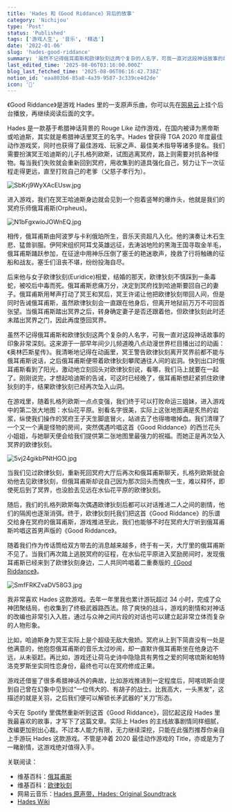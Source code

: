 ```yaml
---
title: 'Hades 和《Good Riddance》背后的故事'
category: 'Nichijou'
type: 'Post'
status: 'Published'
tags: ['游戏人生', '音乐', '精选']
date: '2022-01-06'
slug: 'hades-good-riddance'
summary: '虽然不记得俄耳甫斯和欧律狄刻这两个复杂的人名字，可我一直对这段神话故事的印象非常深刻。'
last_edited_time: '2025-08-06T03:16:00.000Z'
blog_last_fetched_time: '2025-08-06T06:16:42.738Z'
notion_id: 'eaa803b6-85a8-4a39-9587-3c339ce4d2de'
icon: '🥦'
---
```


《Good Riddance》是游戏 Hades 里的一支原声乐曲，你可以先在[网易云](https://music.163.com/song?id=1498595177)上挂个后台播放，再继续阅读后面的文字。

Hades 是一款基于希腊神话背景的 Rouge Like 动作游戏，在国内被译为黑帝斯或哈迪斯，其实就是希腊神话里冥王的名字。Hades 曾获得 TGA 2020 年度最佳动作游戏奖，同时也获得了最佳游戏、玩家之声、最佳美术指导等诸多提名。我们需要扮演冥王哈迪斯的儿子扎格列欧斯，试图逃离冥府，路上则需要对抗各种怪物。每当我们失败就会重新回到冥府，用收集到的道具强化自己，努力让下一次征程走得更远，直至打败自己的老爹（父慈子孝行为）。

![SbKrj9WyXAcEUsw.jpg](https://cdn.sa.net/2024/03/16/SbKrj9WyXAcEUsw.jpg)

进入游戏，我们在冥王哈迪斯身边就会见到一个抱着竖琴的爆炸头，他就是我们的冥府乐师俄耳甫斯(Orpheus)。

![N1bFgxwioJOWnEQ.jpg](https://cdn.sa.net/2024/03/16/N1bFgxwioJOWnEQ.jpg)

相传，俄耳甫斯由阿波罗与卡利俄珀所生，音乐天资超凡入化。他的演奏让木石生悲、猛兽驯服。伊阿宋组织阿耳戈英雄远征，去涛汹地险的黑海王国寻取金羊毛，俄耳甫斯踊跃参加，在征途中用神乐压倒了塞壬的艳迷歌声，挽救了行将触礁的征船和战友。塞壬们沮丧不堪，纷纷投海自尽。

后来他与女子欧律狄刻(Euridice)相爱，结婚的那天，欧律狄刻不慎踩到一条毒蛇，被咬后中毒而死。俄耳甫斯悲痛万分，决定到冥府找到哈迪斯要回自己的妻子。俄耳甫斯用琴声打动了冥王和冥后，冥王许诺让他把欧律狄刻带回人间，但是同时告诫俄耳甫斯，虽然欧律狄刻会一直跟在他身后，但离开地狱前万万不可回首张望。当俄耳甫斯踏出冥界之后，转身确定妻子是否还跟着他，但欧律狄刻此时还未踏出冥界之门，因此再度堕回冥界。

虽然不记得俄耳甫斯和欧律狄刻这两个复杂的人名字，可我一直对这段神话故事的印象非常深刻。这来源于一部早年间少儿频道晚八点动漫世界栏目播出过的动画：《奥林匹斯星传》。我清晰地记得在动画里，冥王警告欧律狄刻离开冥界前都不能与俄耳甫斯说话，之后俄耳甫斯便带着欧律狄刻攀爬通往人间的岩洞。快到出口时俄耳甫斯看到了阳光，激动地立刻回头对欧律狄刻说，看哪，我们马上就要在一起了。刚刚说完，才想起哈迪斯的告诫，可这时已经晚了，俄耳甫斯想赶紧抓住欧律狄刻的手，结果欧律狄刻已经再次坠入山洞。

在游戏里，随着扎格列欧斯一点点变强，我们终于可以打败命运三姐妹，进入游戏中的第二张大地图：水仙花平原。别看名字很美，实际上这张地图满是炙热的岩浆，纵使我们操作的冥府王子天生脚底冒火，站进去了也得嗷嗷掉血。我们清理了一个又一个满是怪物的房间，突然偶遇吟唱这首《Good Riddance》的西兰花头小姐姐，与她聊天便会给我们提供第二张地图里最强力的祝福。而她正是再次坠入冥界的欧律狄刻。

![5vj24gikbPNtHGO.jpg](https://cdn.sa.net/2024/03/16/5vj24gikbPNtHGO.jpg)

当我们见过欧律狄刻，重新死回冥府大厅后再次和俄耳甫斯聊天，扎格列欧斯就会劝他去见欧律狄刻，但俄耳甫斯却说自己因为那次回头而愧疚一生，难以释怀，即使死后到了冥界，也没脸去见远在水仙花平原的欧律狄刻。

随后，我们的扎格列欧斯每次偶遇欧律狄刻后都可以对话推进二人之间的剧情，他们的隔阂也逐渐消弭。终于，欧律狄刻托我们把这首《Good Riddance》的乐谱交给身在冥府的俄耳甫斯，游戏推进至此，我们也能够不时在冥府大厅听到俄耳甫斯吟唱这首男声版的《Good Riddance》。

随着我们作为传话筒给双方带去的消息越来越多，终于有一天，大厅里的俄耳甫斯不见了。当我们再次踏上逃脱冥府的征程，在水仙花平原进入奖励房间时，发现俄耳甫斯已经来到了欧律狄刻身边，二人共同吟唱着二重奏版的[《Good Riddance》](https://music.163.com/song?id=1498591559)。

![SmfFRKZvaDV58G3.jpg](https://cdn.sa.net/2024/03/16/SmfFRKZvaDV58G3.jpg)

我非常喜欢 Hades 这款游戏。去年一年里我也累计游玩超过 34 小时，完成了众神团聚结局，也收集到了终极武器路西法。除了爽快的战斗，游戏的剧情和对神话的改编也非常引入入胜，通过与众神之间片段的对话也可以建立起非常立体而复杂的人物形象。

比如，哈迪斯身为冥王实际上是个超级无敌大傲娇。冥府从上到下简直没有一处是他满意的，他抱怨俄耳甫斯的音乐太过吵闹，却一直默许俄耳甫斯坐在他身边不远，从未驱赶。再比如，游戏还让荷马史诗中隐隐具有男性之爱的阿喀琉斯和帕特洛克罗斯坐实同性恋身份，最终也可以在冥府修成正果。

游戏还借鉴了很多希腊神话外的典故，比如游戏推进到一定程度后，阿喀琉斯会提到自己曾在幻象中见到过“一位伟大的、有胡子的战士。比我高大，一头黑发”，这描述的就是关羽，之后我们便可以解锁长矛武器的“关刀”形态。

今天在 Spotify 里偶然重新听到这首《Good Riddance》，回忆起这段 Hades 里我最喜欢的故事，才写下了这篇文章。实际上 Hades 的主线故事剧情同样细腻，改编更加别出心裁。不过本人能力有限，无力继续深挖，只能在此强烈推荐你亲自上手游玩 Hades 这款游戏。不管是冲着 2020 最佳动作游戏的 Title，亦或是为了一睹剧情，这游戏绝对值得入手。

关联阅读：

- 维基百科：[俄耳甫斯](https://zh.wikipedia.org/wiki/%E4%BF%84%E8%80%B3%E7%94%AB%E6%96%AF)
- 维基百科：[欧律狄刻](https://zh.wikipedia.org/wiki/%E6%AC%A7%E5%BE%8B%E7%8B%84%E5%88%BB)
- 网易云音乐：[Hades 原声带，Hades: Original Soundtrack](https://music.163.com/album?id=98833463)
- [Hades Wiki](https://hades.fandom.com/wiki/Hades_Wiki)
